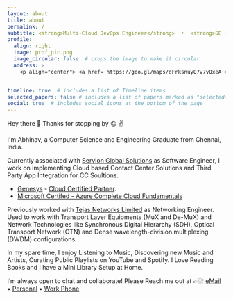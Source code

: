 ```yaml
---
layout: about
title: about
permalink: /
subtitle: <strong>Multi-Cloud DevOps Engineer</strong>  •  <strong>SE - CC Delivery</strong> @ <a href="https://servion.com/">Servion Global Solutions</a>  •  learn ⇄ imagine ⇆ build
profile:
  align: right
  image: prof_pic.png
  image_circular: false  # crops the image to make it circular
  address: >
    <p align="center"> <a href='https://goo.gl/maps/dFrksnuyQ7v7vQxeA'> Home</a>  •  <a href='https://goo.gl/maps/ZQHfgY8U3ipm3pYn9'> Office </a> </p>


timeline: true  # includes a list of Timeline items
selected_papers: false # includes a list of papers marked as "selected={true}"
social: true  # includes social icons at the bottom of the page
---
```


Hey there :wave: Thanks for stopping by :wink: :v:

I'm Abhinav, a Computer Science and Engineering Graduate from Chennai, India.

Currently associated with [Servion Global Solutions](https://servion.com/) as Software Engineer, I work on implementing Cloud based Contact Center Solutions and Third Party App Integration for CC Soultions.

- [Genesys](https://www.genesys.com/en-sg/genesys-cloud) - [Cloud Certified Partner](https://www.credly.com/badges/52c41d7a-b5da-434b-9651-ce84bd20c0d4/public_url).
- [Microsoft Certifed - Azure Complete Cloud Fundamentals](https://www.linkedin.com/posts/abhinavbharadwajr_microsoft-azure-activity-6983442038218272768-2x2f?utm_source=share&utm_medium=member_desktop)

Previously worked with [Tejas Networks Limited](https://www.tejasnetworks.com/) as Networking Engineer. Used to work with Transport Layer Equipments (MuX and De-MuX) and Network Technologies like Synchronous Digital Hierarchy (SDH), Optical Transport Network (OTN) and Dense wavelength-division multiplexing (DWDM) configurations.

In my spare time, I enjoy Listening to Music, Discovering new Music and Artists, Curating Public Playlists on YouTube and Spotify. I Love Reading Books and I have a Mini Library Setup at Home.

I’m always open to chat and collaborate! Please Reach me out at 👉🏼 [eMail](mailto:abhinavbharadwajr@gmail.com)  •  [Personal](tel:+919500188610)  •  [Work Phone](tel:+917200361295)
